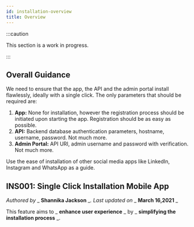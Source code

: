 ```yaml
---
id: installation-overview
title: Overview
---
```

:::caution

This section is a work in progress.

:::

## Overall Guidance

We need to ensure that the app, the API and the admin portal install flawlessly, ideally with a single click. The only parameters that should be required are:

1. **App:** None for installation, however the registration process should be initiated upon starting the app. Registration should be as easy as possible.
2. **API:** Backend database authentication parameters, hostname, username, password. Not much more.
3. **Admin Portal:** API URI, admin username and password with verification. Not much more.

Use the ease of installation of other social media apps like LinkedIn, Instagram and WhatsApp as a guide.

## INS001: Single Click Installation Mobile App

_Authored by_ _ **Shannika Jackson** __. Last updated on_ _ **March 16,2021** _

This feature aims to _ **enhance user experience** _ by _ **simplifying the installation process** _.